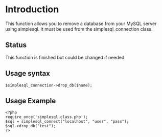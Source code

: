 # Introduction #

This function allows you to remove a database from your MySQL server using simplesql. It must be used from the simplesql\_connection class.

## Status ##

This function is finished but could be changed if needed.

## Usage syntax ##

```
$simplesql_connection->drop_db($name);
```

## Usage Example ##

```
<?php
require_once('simplesql.class.php');
$sql = simplesql_connect("localhost", "user", "pass");
$sql->drop_db("test");
?>
```